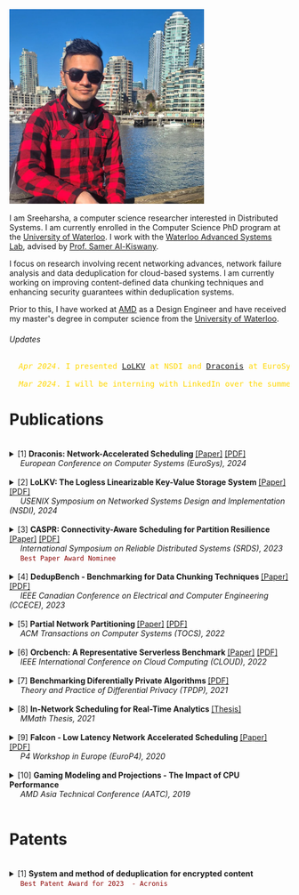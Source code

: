 <img src="Title_Image_2.jpg" width=350>

I am Sreeharsha, a computer science researcher interested in Distributed Systems. I am currently enrolled in the Computer Science PhD program at the [University of Waterloo](https://uwaterloo.ca/). I work with the [Waterloo Advanced Systems Lab](https://wasl.uwaterloo.ca/), advised by [Prof. Samer Al-Kiswany](https://cs.uwaterloo.ca/~alkiswan/index.html).

I focus on research involving recent networking advances, network failure analysis and data deduplication for cloud-based systems. I am currently working on improving content-defined data chunking techniques and enhancing security guarantees within deduplication systems.

Prior to this, I have worked at [AMD](https://www.amd.com/en.html) as a Design Engineer and have received my master's degree in computer science from the [University of Waterloo](https://uwaterloo.ca/).

###### Updates
<pre style="color:gold">
  <em>Apr 2024</em>. I presented <a href="https://www.usenix.org/conference/nsdi24/presentation/alquraan">LoLKV</a> at NSDI and <a href="https://dl.acm.org/doi/10.1145/3627703.3650060">Draconis</a> at EuroSys.
  
  <em>Mar 2024</em>. I will be interning with LinkedIn over the summer at their HQ in Sunnyvale!
</pre>

# Publications

<br>
<details> <summary> [1]
  <strong> Draconis: Network-Accelerated Scheduling </strong> <a href="https://dl.acm.org/doi/10.1145/3627703.3650060">[Paper]</a> <a href="https://cs.uwaterloo.ca/~alkiswan/papers/Draconis-EuroSys24.pdf">[PDF]</a> <br>
    &nbsp;&nbsp;&nbsp;&nbsp;&nbsp;<em>European Conference on Computer Systems (EuroSys), 2024</em> <br>
  </summary>
  
  &nbsp;&nbsp;&nbsp;&nbsp;&nbsp;&nbsp;&nbsp;&nbsp;  _Sreeharsha Udayashankar_, Ashraf Abdel-Hadi, Ali Mashtizadeh and Samer Al-Kiswany
</details>

<br>
<details> <summary> [2]
  <strong>  LoLKV: The Logless Linearizable Key-Value Storage System </strong> <a href="https://www.usenix.org/conference/nsdi24/presentation/alquraan">[Paper]</a> <a href="https://cs.uwaterloo.ca/~alkiswan/papers/LoLKV-NSDI24.pdf">[PDF]</a> <br>  
    &nbsp;&nbsp;&nbsp;&nbsp;&nbsp;<em>USENIX Symposium on Networked Systems Design and Implementation (NSDI), 2024</em> <br>
  </summary>
  
  &nbsp;&nbsp;&nbsp;&nbsp;&nbsp;&nbsp;&nbsp;&nbsp; Ahmed Alquraan, _Sreeharsha Udayashankar_, Virendra Marathe, Bernard Wong and Samer Al-Kiswany
</details>

<br>
<details> <summary> [3]
  <strong> CASPR: Connectivity-Aware Scheduling for Partition Resilience </strong> <a href="https://ieeexplore.ieee.org/abstract/document/10419277">[Paper]</a> <a href="https://cs.uwaterloo.ca/~alkiswan/papers/CASRP_SRDS23.pdf">[PDF]</a> <br>  
    &nbsp;&nbsp;&nbsp;&nbsp;&nbsp;<em>International Symposium on Reliable Distributed Systems (SRDS), 2023</em> <br>
  &nbsp;&nbsp;&nbsp;&nbsp;&nbsp;<code style="color:darkred">Best Paper Award Nominee</code>
</summary>
  
  &nbsp;&nbsp;&nbsp;&nbsp;&nbsp;&nbsp;&nbsp;&nbsp; Sara Qunaibi, _Sreeharsha Udayashankar_ and Samer Al-Kiswany
</details>

<br>
<details> <summary> [4]
   <strong>DedupBench - Benchmarking for Data Chunking Techniques </strong><a href="https://ieeexplore.ieee.org/document/10288834">[Paper]</a> <a href="https://cs.uwaterloo.ca/~alkiswan/papers/DedupBench_CCECE23.pdf">[PDF]</a><br>    
   &nbsp;&nbsp;&nbsp;&nbsp;&nbsp;<em>IEEE Canadian Conference on Electrical and Computer Engineering (CCECE), 2023</em>
  </summary>
  
  &nbsp;&nbsp;&nbsp;&nbsp;&nbsp;&nbsp;&nbsp;&nbsp; Alan Liu, Abdelrahman Ba'ba', _Sreeharsha Udayashankar_ and Samer Al-Kiswany
</details>
<br>

<details> <summary> [5]
  <strong> Partial Network Partitioning </strong> <a href="https://dl.acm.org/doi/10.1145/3576192">[Paper]</a> <a href="https://cs.uwaterloo.ca/~alkiswan/papers/NIFTY_TOCS22.pdf">[PDF]</a><br>
  &nbsp;&nbsp;&nbsp;&nbsp;&nbsp;<em>ACM Transactions on Computer Systems (TOCS), 2022</em>
</summary>
  
  &nbsp;&nbsp;&nbsp;&nbsp;&nbsp;&nbsp;&nbsp;&nbsp;Basil Alkhatib, _Sreeharsha Udayashankar_, Sara Qunaibi, Ahmed Alquraan, Mohammed Alfatafta, Wael Al-Manasrah, Alex Depoutovitch and Samer Al-Kiswany
</details>
<br>

<details> <summary> [6]
 <strong> Orcbench: A Representative Serverless Benchmark </strong> <a href="https://ieeexplore.ieee.org/document/9860528")>[Paper]</a> <a href="https://rcs.uwaterloo.ca/~ryan/files/orcbench.pdf">[PDF]</a><br>
  &nbsp;&nbsp;&nbsp;&nbsp;&nbsp;<em>IEEE International Conference on Cloud Computing (CLOUD), 2022</em>
</summary>
 
  &nbsp;&nbsp;&nbsp;&nbsp;&nbsp;&nbsp;&nbsp;&nbsp; Ryan Hancock, _Sreeharsha Udayashankar_, Ali Mashtizadeh and Samer Al-Kiswany
</details>
<br>

<details> <summary> [7]
 <strong> Benchmarking Diferentially Private Algorithms </strong> <a href="https://tpdp.journalprivacyconfidentiality.org/2021/papers/NingUQKH21.pdf">[PDF]</a><br>
  &nbsp;&nbsp;&nbsp;&nbsp;&nbsp;<em>Theory and Practice of Differential Privacy (TPDP), 2021</em>
</summary>
   
  &nbsp;&nbsp;&nbsp;&nbsp;&nbsp;&nbsp;&nbsp;&nbsp; Huiyi Ning, _Sreeharsha Udayashankar_, Sara Qunaibi, Karl Knopf and Xi He
</details>
<br>

<details> <summary> [8]
 <strong> In-Network Scheduling for Real-Time Analytics </strong> <a href="https://uwspace.uwaterloo.ca/handle/10012/16922">[Thesis]</a><br>
  &nbsp;&nbsp;&nbsp;&nbsp;&nbsp;<em>MMath Thesis, 2021</em> 
</summary>
  
  &nbsp;&nbsp;&nbsp;&nbsp;&nbsp;&nbsp;&nbsp;&nbsp; _Sreeharsha Udayashankar_
</details>
<br>

<details> <summary> [9]
 <strong> Falcon - Low Latency Network Accelerated Scheduling </strong> <a href="https://dl.acm.org/doi/10.1145/3426744.3431322">[Paper]</a> <a href="https://cs.uwaterloo.ca/~alkiswan/papers/Falcon-EuroP420.pdf">[PDF]</a><br>  
&nbsp;&nbsp;&nbsp;&nbsp;&nbsp;<em>P4 Workshop in Europe (EuroP4), 2020</em>
  
</summary>
  
  &nbsp;&nbsp;&nbsp;&nbsp;&nbsp;&nbsp;&nbsp;&nbsp; Ibrahim Kettaneh, _Sreeharsha Udayashankar_, Ashraf Abdel-Hadi, Robin Grosman and Samer Al-Kiswany
</details>
<br>

<details> <summary> [10]
 <strong> Gaming Modeling and Projections - The Impact of CPU Performance </strong><br>
  &nbsp;&nbsp;&nbsp;&nbsp;&nbsp;<em>AMD Asia Technical Conference (AATC), 2019</em>
</summary>
  
  &nbsp;&nbsp;&nbsp;&nbsp;&nbsp;&nbsp;&nbsp;&nbsp; _Sreeharsha Udayashankar_, Saumya Chandra and Don Cherepacha
</details>
<br>

# Patents

<br>
<details> 
  <summary> [1]
    <strong> System and method of deduplication for encrypted content </strong> <br>
    &nbsp;&nbsp;&nbsp;&nbsp;&nbsp;<code style="color:darkred">Best Patent Award for 2023  - Acronis</code>
  </summary>
  
  &nbsp;&nbsp;&nbsp;&nbsp;&nbsp;&nbsp;&nbsp;&nbsp;_Sreeharsha Udayashankar_, Abdelrahman Ba'ba', Samer Al-Kiswany, Serg Bell and Stanislav Protasov
</details>
<br>





